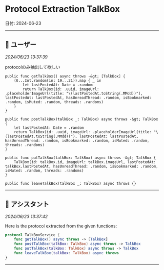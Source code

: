 # Protocol Extraction TalkBox

日付: 2024-06-23

---

## 👤 ユーザー
*2024/06/23 13:37:39*

protocolのみ抽出して欲しい

    public func getTalkBox() async throws -&gt; [TalkBox] {
        (0...Int.random(in: 19...21)).map { _ in
            let lastPostedAt: Date = .random
            return TalkBox(id: .uuid, imageUrl: .placeholderImageUrl(title: "\(lastPostedAt.toString(.MMdd))"), lastPostedAt: lastPostedAt, hasUnreadThread: .random, isBookmarked: .random, isMuted: .random, threads: .randoms)
        }
    }

    public func postTalkBox(talkBox _: TalkBox) async throws -&gt; TalkBox {
        let lastPostedAt: Date = .random
        return TalkBox(id: .uuid, imageUrl: .placeholderImageUrl(title: "\(lastPostedAt.toString(.MMdd))"), lastPostedAt: lastPostedAt, hasUnreadThread: .random, isBookmarked: .random, isMuted: .random, threads: .randoms)
    }

    public func putTalkBox(talkBox: TalkBox) async throws -&gt; TalkBox {
        TalkBox(id: talkBox.id, imageUrl: talkBox.imageUrl, lastPostedAt: talkBox.lastPostedAt, hasUnreadThread: .random, isBookmarked: .random, isMuted: .random, threads: .randoms)
    }

    public func leaveTalkBox(talkBox _: TalkBox) async throws {}

---

## 🤖 アシスタント
*2024/06/23 13:37:42*

Here is the protocol extracted from the given functions:

```swift
protocol TalkBoxService {
    func getTalkBox() async throws -> [TalkBox]
    func postTalkBox(talkBox: TalkBox) async throws -> TalkBox
    func putTalkBox(talkBox: TalkBox) async throws -> TalkBox
    func leaveTalkBox(talkBox: TalkBox) async throws
}
```

---
